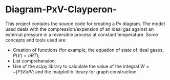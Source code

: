 # Diagram-PxV-Clayperon-
This project contains the source code for creating a Pv diagram. The model used deals with the compression/expansion of an ideal gas against an external pressure in a reversible process at constant temperature. Some concepts and tools used are:

  * Creation of functions (for example, the equation of state of ideal gases, $P(V)=nRT$);
  * List comprehension;
  * Use of the scipy library to calculate the value of the integral $W=-\int P(V)dV$; and the matplotlib library for graph construction.





  
